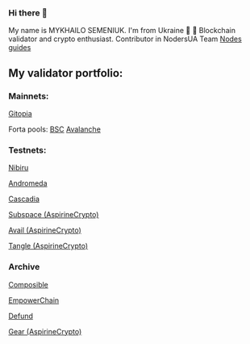 ### Hi there 👋

My name is MYKHAILO SEMENIUK. I'm from Ukraine :blue_heart: :yellow_heart:
Blockchain validator and crypto enthusiast. Contributor in NodersUA Team [Nodes guides](https://github.com/NodersUA/Node_guides)

## My validator portfolio:
### Mainnets:

[Gitopia](https://gitopia.exploreme.pro/validator/gitopiavaloper1ulgccl7c68ccfuxrhw5n9d2lhjx382qeyzst72)

Forta pools: 
[BSC](https://app.forta.network/nodePool/1696/) 
[Avalanche](https://app.forta.network/nodePool/1697/)

### Testnets:

[Nibiru](https://nibiru.explorers.guru/validator/nibivaloper1m7460j097dmnhyj96z9a5fda84en9nhue35etk)

[Andromeda](https://andromeda.explorers.guru/validator/andrvaloper16ql0fqnjhmn3d4ztfkgku4f6amufu60cqgaxa0)

[Cascadia](https://testnet.cascadia.explorers.guru/validator/cascadiavaloper1u76mc06gvmd473sp5e6nnkvqf6dal7qrjkeuge)

[Subspace (AspirineCrypto)](https://telemetry.subspace.network/#list/0xa3cd4b592d93f79943fbc58fc90ca8f516106699c9cf4d7ada98ca22877bc1ae)

[Avail (AspirineCrypto)](https://telemetry.avail.tools/#list/0x6f09966420b2608d1947ccfb0f2a362450d1fc7fd902c29b67c906eaa965a7ae)

[Tangle (AspirineCrypto)](https://telemetry.polkadot.io/#list/0xea63e6ac7da8699520af7fb540470d63e48eccb33f7273d2e21a935685bf1320)

### Archive

[Composible](https://composable.exploreme.pro/validator/banksyvaloper1pu8drpanwxlemtl7alvzwrpl9s7w28a8ksmjyy)

[EmpowerChain](https://empower.explorers.guru/validator/empowervaloper1dlpnhtzz86sgcgrkek4sa8dtcrgtta8hsfxecd)

[Defund](https://defund.explorers.guru/validator/defundvaloper1jsntqls5xfxg278n7gmxf6yxkmdj8lh95g56y3)

[Gear (AspirineCrypto)](https://telemetry.gear-tech.io/#/0x92ed36f0a4a26169cba7c6990d51055c76b6b89de268568615a041eebb619a0e)


<!--
**muhaylosemenyuk/muhaylosemenyuk** is a ✨ _special_ ✨ repository because its `README.md` (this file) appears on your GitHub profile.

Here are some ideas to get you started:

- 🔭 I’m currently working on ...
- 🌱 I’m currently learning ...
- 👯 I’m looking to collaborate on ...
- 🤔 I’m looking for help with ...
- 💬 Ask me about ...
- 📫 How to reach me: ...
- 😄 Pronouns: ...
- ⚡ Fun fact: ...
-->
 
